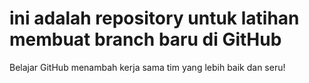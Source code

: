 # ini adalah repository untuk latihan membuat branch baru di GitHub
Belajar GitHub menambah kerja sama tim yang lebih baik dan seru!
